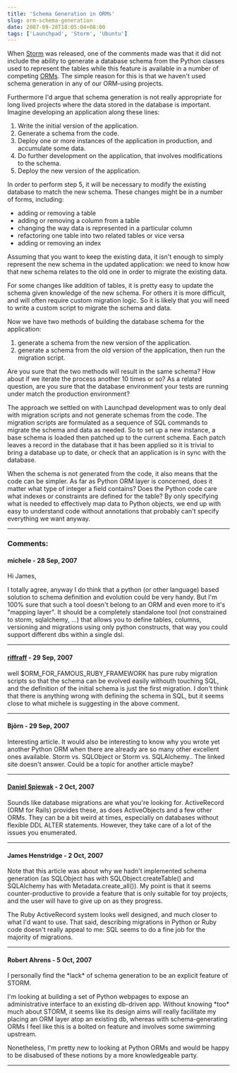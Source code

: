 ```yaml
---
title: 'Schema Generation in ORMs'
slug: orm-schema-generation
date: 2007-09-28T18:05:04+08:00
tags: ['Launchpad', 'Storm', 'Ubuntu']
---
```


When [Storm](https://storm.canonical.com/) was released, one of the
comments made was that it did not include the ability to generate a
database schema from the Python classes used to represent the tables
while this feature is available in a number of competing
[ORMs](http://en.wikipedia.org/wiki/Object-relational_mapping "Object-relational mapping").
The simple reason for this is that we haven\'t used schema generation in
any of our ORM-using projects.

Furthermore I\'d argue that schema generation is not really appropriate
for long lived projects where the data stored in the database is
important. Imagine developing an application along these lines:

1.  Write the initial version of the application.
2.  Generate a schema from the code.
3.  Deploy one or more instances of the application in production, and
    accumulate some data.
4.  Do further development on the application, that involves
    modifications to the schema.
5.  Deploy the new version of the application.

In order to perform step 5, it will be necessary to modify the existing
database to match the new schema. These changes might be in a number of
forms, including:

-   adding or removing a table
-   adding or removing a column from a table
-   changing the way data is represented in a particular column
-   refactoring one table into two related tables or vice versa
-   adding or removing an index

Assuming that you want to keep the existing data, it isn\'t enough to
simply represent the new schema in the updated application: we need to
know how that new schema relates to the old one in order to migrate the
existing data.

For some changes like addition of tables, it is pretty easy to update
the schema given knowledge of the new schema. For others it is more
difficult, and will often require custom migration logic. So it is
likely that you will need to write a custom script to migrate the schema
and data.

Now we have two methods of building the database schema for the
application:

1.  generate a schema from the new version of the application.
2.  generate a schema from the old version of the application, then run
    the migration script.

Are you sure that the two methods will result in the same schema? How
about if we iterate the process another 10 times or so? As a related
question, are you sure that the database environment your tests are
running under match the production environment?

The approach we settled on with Launchpad development was to only deal
with migration scripts and not generate schemas from the code. The
migration scripts are formulated as a sequence of SQL commands to
migrate the schema and data as needed. So to set up a new instance, a
base schema is loaded then patched up to the current schema. Each patch
leaves a record in the database that it has been applied so it is
trivial to bring a database up to date, or check that an application is
in sync with the database.

When the schema is not generated from the code, it also means that the
code can be simpler. As far as Python ORM layer is concerned, does it
matter what type of integer a field contains? Does the Python code care
what indexes or constraints are defined for the table? By only
specifying what is needed to effectively map data to Python objects, we
end up with easy to understand code without annotations that probably
can\'t specify everything we want anyway.

---
### Comments:
#### michele - <time datetime="2007-09-28 19:02:12">28 Sep, 2007</time>

Hi James,

I totally agree, anyway I do think that a python (or other language)
based solution to schema definition and evolution could be very handy.
But I\'m 100% sure that such a tool doesn\'t belong to an ORM and even
more to it\'s \"mapping layer\". It should be a completely standalone
tool (not constrained to storm, sqlalchemy, \...) that allows you to
define tables, columns, versioning and migrations using only python
constructs, that way you could support different dbs within a single
dsl.

---
#### [riffraff](http://riffraff.blogsome.com) - <time datetime="2007-09-29 00:07:08">29 Sep, 2007</time>

well \$ORM\_FOR\_FAMOUS\_RUBY\_FRAMEWORK has pure ruby migration scripts
so that the schema can be evolved easily withouth touching SQL, and the
definition of the initial schema is just the first migration.
I don\'t think that there is anything wrong with defining the schema in
SQL, but it seems close to what michele is suggesting in the above
comment.

---
#### Björn - <time datetime="2007-09-29 06:33:20">29 Sep, 2007</time>

Interesting article. It would also be interesting to know why you wrote
yet another Python ORM when there are already are so many other
excellent ones available. Storm vs. SQLObject or Storm vs. SQLAlchemy..
The linked site doesn\'t answer. Could be a topic for another article
maybe?

---
#### [Daniel Spiewak](http://www.codecommit.com/blog) - <time datetime="2007-10-02 01:06:52">2 Oct, 2007</time>

Sounds like database migrations are what you\'re looking for.
ActiveRecord (ORM for Rails) provides these, as does ActiveObjects and a
few other ORMs. They can be a bit weird at times, especially on
databases without flexible DDL ALTER statements. However, they take care
of a lot of the issues you enumerated.

---
#### James Henstridge - <time datetime="2007-10-02 12:28:31">2 Oct, 2007</time>

Note that this article was about why we hadn\'t implemented schema
generation (as SQLObject has with SQLObject.createTable() and SQLAlchemy
has with Metadata.create\_all()). My point is that it seems
counter-productive to provide a feature that is only suitable for toy
projects, and the user will have to give up on as they progress.

The Ruby ActiveRecord system looks well designed, and much closer to
what I\'d want to use. That said, describing migrations in Python or
Ruby code doesn\'t really appeal to me: SQL seems to do a fine job for
the majority of migrations.

---
#### Robert Ahrens - <time datetime="2007-10-05 22:51:22">5 Oct, 2007</time>

I personally find the \*lack\* of schema generation to be an explicit
feature of STORM.

I\'m looking at building a set of Python webpages to expose an
administrative interface to an existing db-driven app. Without knowing
\*too\* much about STORM, it seems like its design aims will really
facilitate my placing an ORM layer atop an existing db, whereas with
schema-generating ORMs I feel like this is a bolted on feature and
involves some swimming upstream.

Nonetheless, I\'m pretty new to looking at Python ORMs and would be
happy to be disabused of these notions by a more knowledgeable party.

---
